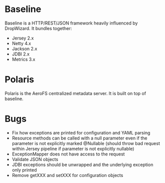 # Baseline

Baseline is a HTTP/REST/JSON framework heavily influenced by DropWizard.
It bundles together:

* Jersey 2.x
* Netty 4.x
* Jackson 2.x
* JDBI 2.x
* Metrics 3.x

# Polaris

Polaris is the AeroFS centralized metadata server. It is built on top of baseline.

# Bugs

* Fix how exceptions are printed for configuration and YAML parsing
* Resource methods can be called with a null parameter even if the parameter is not explicitly marked @Nullable
  (should throw bad request within Jersey pipeline if parameter is not explicitly nullable)
* ExceptionMapper does not have access to the request
* Validate JSON objects
* JDBI exceptions should be unwrapped and the underlying exception only printed
* Remove getXXX and setXXX for configuration objects
